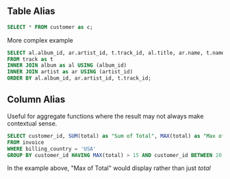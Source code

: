 
## Table Alias

```SQL
SELECT * FROM customer as c;
```

More complex example

```SQL
SELECT al.album_id, ar.artist_id, t.track_id, al.title, ar.name, t.name 
FROM track as t 
INNER JOIN album as al USING (album_id) 
INNER JOIN artist as ar USING (artist_id) 
ORDER BY al.album_id, ar.artist_id, t.track_id;
```

## Column Alias

Useful for aggregate functions where the result may not always make contextual sense.

```SQL
SELECT customer_id, SUM(total) as "Sum of Total", MAX(total) as "Max of Total" 
FROM invoice 
WHERE billing_country = 'USA' 
GROUP BY customer_id HAVING MAX(total) > 15 AND customer_id BETWEEN 20 AND 30;
```

In the example above, "Max of Total" would display rather than just *total*

